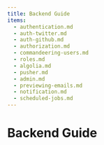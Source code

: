 ```yaml
---
title: Backend Guide
items:
  - authentication.md
  - auth-twitter.md
  - auth-github.md
  - authorization.md
  - commandeering-users.md
  - roles.md
  - algolia.md
  - pusher.md
  - admin.md
  - previewing-emails.md
  - notification.md
  - scheduled-jobs.md
---
```


# Backend Guide
